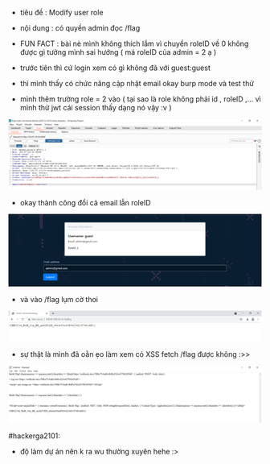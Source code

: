 - tiêu đề : Modify user role 
- nội dung : có quyền admin đọc /flag

- FUN FACT : bài nè mình không thích lắm vì chuyển roleID về 0 không được gì tưởng mình sai hướng ( má roleID của admin = 2 ạ )

- trước tiên thì cứ login xem có gì không đã với guest:guest 
- thì mình thấy có chức năng cập nhật email okay burp mode và test thử 
- mình thêm trường role = 2 vào ( tại sao là role không phải id , roleID ,... vì mình thử jwt cái session thấy dạng nó vậy :v )

![Alt text](<../image/36.1.png>)

- okay thành công đổi cả email lẫn roleID 

![Alt text](<../image/36.2.png>)

- và vào /flag lụm cờ thoi 

![Alt text](<../image/36.3.png>)

- sự thật là mình đã oằn ẹo làm xem có XSS fetch /flag được không :>> 

![Alt text](<../image/36.4.png>)

#hackerga2101:
- độ làm dự án nên k ra wu thường xuyên hehe :>